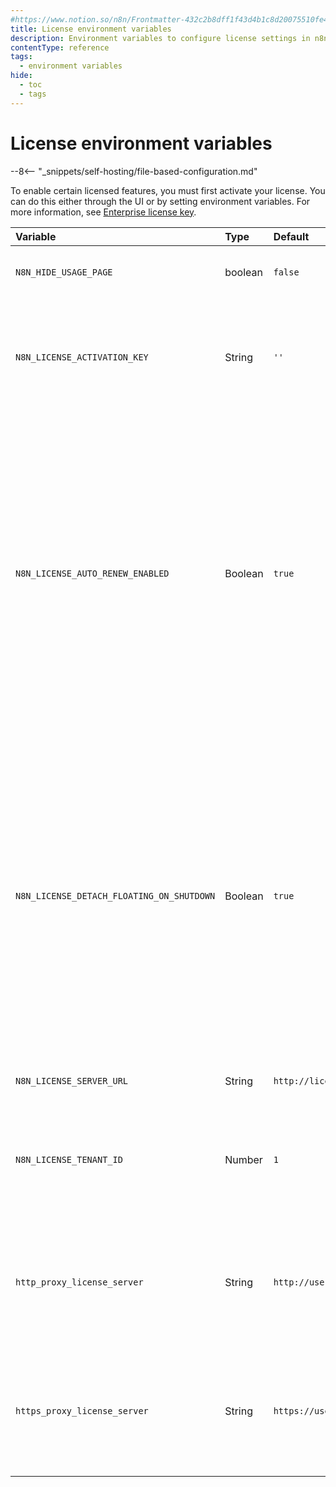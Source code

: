 ```yaml
---
#https://www.notion.so/n8n/Frontmatter-432c2b8dff1f43d4b1c8d20075510fe4
title: License environment variables
description: Environment variables to configure license settings in n8n, including options to hide the usage page, manage license activation and auto-renewal settings, and specify the server URL for license retrieval.
contentType: reference
tags:
  - environment variables
hide:
  - toc
  - tags
---
```


# License environment variables

--8<-- "_snippets/self-hosting/file-based-configuration.md"

To enable certain licensed features, you must first activate your license. You can do this either through the UI or by setting environment variables. For more information, see [Enterprise license key](/license-key.md).

| Variable | Type  | Default  | Description |
| :------- | :---- | :------- | :---------- |
| `N8N_HIDE_USAGE_PAGE` | boolean | `false` | Hide the usage and plans page in the app. |
| `N8N_LICENSE_ACTIVATION_KEY` | String | `''` | Activation key to initialize license. Not applicable if the n8n instance was already activated. |
| `N8N_LICENSE_AUTO_RENEW_ENABLED` | Boolean | `true` | Enables (true) or disables (false) auto-renewal for licenses. <br>If disabled, you need to manually renew the license every 10 days by navigating to **Settings** > **Usage and plan**, and pressing `F5`. Failure to renew the license will disable all licensed features. |
| `N8N_LICENSE_DETACH_FLOATING_ON_SHUTDOWN` | Boolean | `true` | Controls whether the instance releases floating entitlements back to the pool upon shutdown. Set to `true` to allow other instances to reuse the entitlements, or `false` to retain them. <br> For production instances that must always keep their licensed features, set this to `false`. |
| `N8N_LICENSE_SERVER_URL` | String | `http://license.n8n.io/v1` | Server URL to retrieve license. |
| `N8N_LICENSE_TENANT_ID` | Number | `1` | Tenant ID associated with the license. Only set this variable if explicitly instructed by n8n. |
| `http_proxy_license_server` | String | `http://user:pass@proxy:port`| Proxy server URL for HTTP requests to retrieve license. This variable name needs to be lowercase. |
| `https_proxy_license_server` | String | `https://user:pass@proxy:port` | Proxy server URL for HTTPS requests to retrieve license. This variable name needs to be lowercase. |

